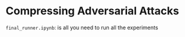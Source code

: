 # Compressing Adversarial Attacks

`final_runner.ipynb`: is all you need to run all the experiments
